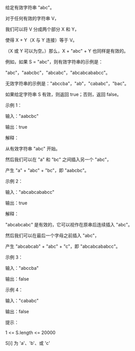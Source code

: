 给定有效字符串 "abc"。

对于任何有效的字符串 V，

我们可以将 V 分成两个部分 X 和 Y，

使得 X + Y（X 与 Y 连接）等于 V。

（X 或 Y 可以为空。）那么，X + "abc" + Y 也同样是有效的。

例如，如果 S = "abc"，则有效字符串的示例是：

"abc"，"aabcbc"，"abcabc"，"abcabcababcc"。

无效字符串的示例是："abccba"，"ab"，"cababc"，"bac"。

如果给定字符串 S 有效，则返回 true；否则，返回 false。

 

示例 1：

输入："aabcbc"

输出：true

解释：

从有效字符串 "abc" 开始。

然后我们可以在 "a" 和 "bc" 之间插入另一个 "abc"，

产生 "a" + "abc" + "bc"，即 "aabcbc"。

示例 2：

输入："abcabcababcc"

输出：true

解释：

"abcabcabc" 是有效的，它可以视作在原串后连续插入 "abc"。

然后我们可以在最后一个字母之前插入 "abc"，

产生 "abcabcab" + "abc" + "c"，即 "abcabcababcc"。

示例 3：

输入："abccba"

输出：false

示例 4：

输入："cababc"

输出：false
 

提示：

1 <= S.length <= 20000

S[i] 为 'a'、'b'、或 'c'